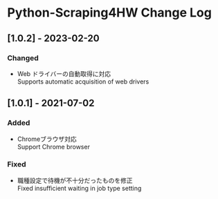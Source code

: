 ﻿# Python-Scraping4HW Change Log

## [1.0.2] - 2023-02-20
### Changed
- Web ドライバーの自動取得に対応  
	Supports automatic acquisition of web drivers

## [1.0.1] - 2021-07-02
### Added
- Chromeブラウザ対応  
  Support Chrome browser

### Fixed
- 職種設定で待機が不十分だったものを修正  
  Fixed insufficient waiting in job type setting 

